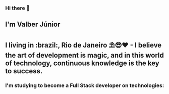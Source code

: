 ### Hi there 👋

<html>
  <head>
    <link rel="stylesheet" href="https://cdn.jsdelivr.net/gh/devicons/devicon@v2.12.0/devicon.min.css">
    
   
  </head>

<body>
<h2>I'm Valber Júnior</h2>

<h2> I living in :brazil:, Rio de Janeiro ⛱😎❤
- I believe the art of development is magic, and in this world of technology, continuous knowledge is the key to success.</h2>

<h3>I'm studying to become a Full Stack developer on technologies:</h3><br>

 <i class="devicon-css3-plain-wordmark colored"></i> <i class="devicon-html5-plain-wordmark colored"></i> <i class="devicon-javascript-plain colored"></i> 
  <i class="devicon-jquery-plain-wordmark colored"></i> <i class="devicon-bootstrap-plain-wordmark colored"></i> <i class="devicon-react-original-wordmark colored"></i>
  <i class="devicon-firebase-plain-wordmark colored"></i> <i class="devicon-nodejs-plain colored"></i> <i class="devicon-mongodb-plain-wordmark colored"></i>
  
</body>  

</html>

